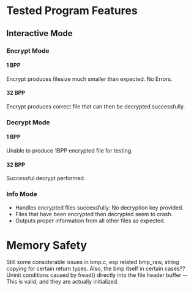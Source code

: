 # Tested Program Features

## Interactive Mode

### Encrypt Mode

#### 1 BPP
Encrypt produces filesize much smaller than expected. No Errors.

#### 32 BPP
Encrypt produces correct file that can then be decrypted successfully.

### Decrypt Mode

#### 1 BPP
Unable to produce 1BPP encrypted file for testing.

#### 32 BPP
Successful decrypt performed.

### Info Mode
- Handles encrypted files successfully: No decryption key provided.
- Files that have been encrypted then decrypted seem to crash.
- Outputs proper information from all other files as expected.

# Memory Safety
Still some considerable issues in bmp.c, esp related bmp_raw,
string copying for certain return types. Also, the bmp itself
in certain cases??
Uninit conditions caused by fread() directly into the file
header buffer -- This is valid, and they are actually initialized.